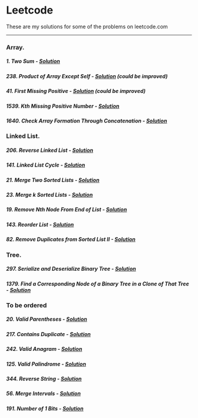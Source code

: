 # Leetcode

These are my solutions for some of the problems on leetcode.com

---

### Array.
##### 1. Two Sum - [Solution](./1.py)
##### 238. Product of Array Except Self - [Solution](./238.py) (could be improved)
##### 41. First Missing Positive - [Solution](./41.py) (could be improved)
##### 1539. Kth Missing Positive Number - [Solution](./1539.py)
##### 1640. Check Array Formation Through Concatenation - [Solution](./1640.py)


### Linked List.
##### 206. Reverse Linked List - [Solution](./206.py)
##### 141. Linked List Cycle - [Solution](./141.py)
##### 21. Merge Two Sorted Lists - [Solution](./21.py)
##### 23. Merge k Sorted Lists - [Solution](./23.py)
##### 19. Remove Nth Node From End of List - [Solution](./19.py)
##### 143. Reorder List - [Solution](./143.py)
##### 82. Remove Duplicates from Sorted List II - [Solution](./82.py)


### Tree.
##### 297. Serialize and Deserialize Binary Tree - [Solution](./297.py)
##### 1379. Find a Corresponding Node of a Binary Tree in a Clone of That Tree - [Solution](./1379.py)


### To be ordered

##### 20. Valid Parentheses - [Solution](./20.py)
##### 217. Contains Duplicate - [Solution](./217.py)
##### 242. Valid Anagram - [Solution](./242.py)
##### 125. Valid Palindrome - [Solution](./125.py)
##### 344. Reverse String - [Solution](./344.py)
##### 56. Merge Intervals - [Solution](./56.py)
##### 191. Number of 1 Bits - [Solution](./191.py)

